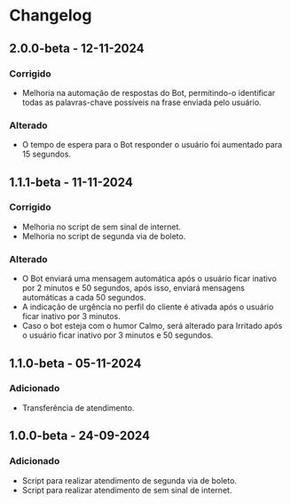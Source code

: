 ﻿# Changelog

## 2.0.0-beta - 12-11-2024
### Corrigido
* Melhoria na automação de respostas do Bot, permitindo-o identificar todas as palavras-chave possíveis na frase enviada pelo usuário.

### Alterado
* O tempo de espera para o Bot responder o usuário foi aumentado para 15 segundos.

## 1.1.1-beta - 11-11-2024
### Corrigido
* Melhoria no script de sem sinal de internet.
* Melhoria no script de segunda via de boleto.

### Alterado
* O Bot enviará uma mensagem automática após o usuário ficar inativo por 2 minutos e 50 segundos, após isso, enviará mensagens automáticas a cada 50 segundos.
* A indicação de urgência no perfil do cliente é ativada após o usuário ficar inativo por 3 minutos.
* Caso o bot esteja com o humor Calmo, será alterado para Irritado após o usuário ficar inativo por 3 minutos e 50 segundos.

## 1.1.0-beta - 05-11-2024
### Adicionado
* Transferência de atendimento.

## 1.0.0-beta - 24-09-2024
### Adicionado
* Script para realizar atendimento de segunda via de boleto.
* Script para realizar atendimento de sem sinal de internet.
